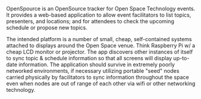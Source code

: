 OpenSpource is an OpenSource tracker for Open Space Technology events.  It provides a web-based application to allow event facilitators to list topics, presenters, and locations; and for attendees to check the upcoming schedule or propose new topics.

The intended platform is a number of small, cheap, self-contained systems attached to displays around the Open Space venue.  Think Raspberry Pi w/ a cheap LCD monitor or projector.  The app discovers other instances of itself to sync topic & schedule information so that all screens will display up-to-date information.  The application should survive in extremely poorly networked environments, if necessary utilizing portable "seed" nodes carried physically by facilitators to sync information throughout the space even when nodes are out of range of each other via wifi or other networking technology.
